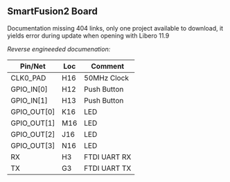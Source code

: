 ## SmartFusion2 Board

Documentation missing 404 links, only one project available to download, it yields error during update when opening with Libero 11.9

*Reverse engineeded documenation:*

|Pin/Net     |Loc  |Comment          |
|------------|-----|-----------------|
|CLK0_PAD    | H16 | 50MHz Clock     |
|GPIO_IN[0]  | H12 | Push Button     |
|GPIO_IN[1]  | H13 | Push Button     | 
|GPIO_OUT[0] | K16 | LED             |
|GPIO_OUT[1] | M16 | LED             |
|GPIO_OUT[2] | J16 | LED             |
|GPIO_OUT[3] | N16 | LED             |
|RX          | H3  | FTDI UART RX    |
|TX          | G3  | FTDI UART TX    |

